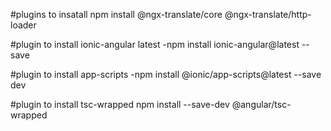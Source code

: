 #plugins to insatall
npm install @ngx-translate/core @ngx-translate/http-loader

#plugin to install ionic-angular latest
-npm install ionic-angular@latest --save

#plugin to install app-scripts
-npm install @ionic/app-scripts@latest --save dev

#plugin to install tsc-wrapped
npm install --save-dev @angular/tsc-wrapped